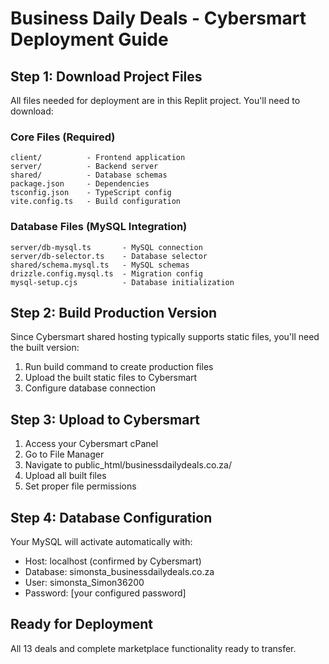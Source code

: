 # Business Daily Deals - Cybersmart Deployment Guide

## Step 1: Download Project Files
All files needed for deployment are in this Replit project. You'll need to download:

### Core Files (Required)
```
client/          - Frontend application
server/          - Backend server
shared/          - Database schemas  
package.json     - Dependencies
tsconfig.json    - TypeScript config
vite.config.ts   - Build configuration
```

### Database Files (MySQL Integration)
```
server/db-mysql.ts       - MySQL connection
server/db-selector.ts    - Database selector
shared/schema.mysql.ts   - MySQL schemas
drizzle.config.mysql.ts  - Migration config
mysql-setup.cjs          - Database initialization
```

## Step 2: Build Production Version
Since Cybersmart shared hosting typically supports static files, you'll need the built version:

1. Run build command to create production files
2. Upload the built static files to Cybersmart
3. Configure database connection

## Step 3: Upload to Cybersmart
1. Access your Cybersmart cPanel
2. Go to File Manager
3. Navigate to public_html/businessdailydeals.co.za/
4. Upload all built files
5. Set proper file permissions

## Step 4: Database Configuration
Your MySQL will activate automatically with:
- Host: localhost (confirmed by Cybersmart)
- Database: simonsta_businessdailydeals.co.za
- User: simonsta_Simon36200
- Password: [your configured password]

## Ready for Deployment
All 13 deals and complete marketplace functionality ready to transfer.